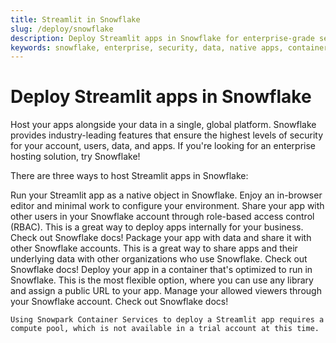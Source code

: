 ```yaml
---
title: Streamlit in Snowflake
slug: /deploy/snowflake
description: Deploy Streamlit apps in Snowflake for enterprise-grade security and data integration with native apps and container services.
keywords: snowflake, enterprise, security, data, native apps, container services, deployment
---
```


# Deploy Streamlit apps in Snowflake

Host your apps alongside your data in a single, global platform. Snowflake provides industry-leading features that ensure the highest levels of security for your account, users, data, and apps. If you're looking for an enterprise hosting solution, try Snowflake!

<TileContainer>
    <Tile
        icon="rocket_launch"
        title="Streamlit in Snowflake Quickstart"
        text="Create a free trial account and deploy an app with Streamlit in Snowflake."
        link="/get-started/installation/streamlit-in-snowflake"
        background="lightBlue-70"
    />
    <Tile
        icon="code"
        title="Examples"
        text="Explore a wide variety of example apps in Snowflake Labs' snowflake-demo-streamlit repository."
        link="https://github.com/Snowflake-Labs/snowflake-demo-streamlit"
        background="lightBlue-70"
    />
    <Tile
        icon="book"
        title="Get started with Snowflake"
        text="Learn more in Snowflake's documentation."
        link="https://docs.snowflake.com/user-guide-getting-started"
        background="lightBlue-70"
    />
</TileContainer>

There are three ways to host Streamlit apps in Snowflake:

<InlineCalloutContainer>
    <InlineCallout
        color="lightBlue-70"
        icon="bolt"
        bold="Streamlit in Snowflake."
        href="https://docs.snowflake.com/developer-guide/streamlit/about-streamlit"
    >Run your Streamlit app as a native object in Snowflake. Enjoy an in-browser editor and minimal work to configure your environment. Share your app with other users in your Snowflake account through role-based access control (RBAC). This is a great way to deploy apps internally for your business. Check out Snowflake docs!</InlineCallout>
    <InlineCallout
        color="lightBlue-70"
        icon="ac_unit"
        bold="Snowflake Native Apps."
        href="https://docs.snowflake.com/en/developer-guide/native-apps/adding-streamlit"
    >Package your app with data and share it with other Snowflake accounts. This is a great way to share apps and their underlying data with other organizations who use Snowflake. Check out Snowflake docs!</InlineCallout>
    <InlineCallout
        color="lightBlue-70"
        icon="web_asset"
        bold="Snowpark Container Services."
        href="https://docs.snowflake.com/en/developer-guide/snowpark-container-services/overview"
    >Deploy your app in a container that's optimized to run in Snowflake. This is the most flexible option, where you can use any library and assign a public URL to your app. Manage your allowed viewers through your Snowflake account. Check out Snowflake docs!</InlineCallout>
</InlineCalloutContainer>

<Note>

    Using Snowpark Container Services to deploy a Streamlit app requires a compute pool, which is not available in a trial account at this time.

</Note>
